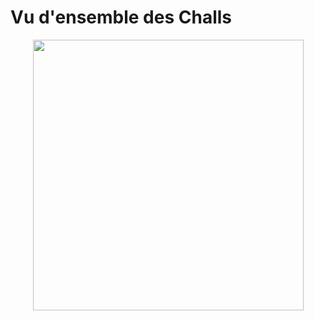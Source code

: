 # Vu d'ensemble des Challs

<p align="center"> <img width="433" src="https://user-images.githubusercontent.com/104733166/172055846-11560a04-71d2-4071-a843-d7a272eb22c4.png"/>
                                                                                                                                              
                                                                                                                                              
